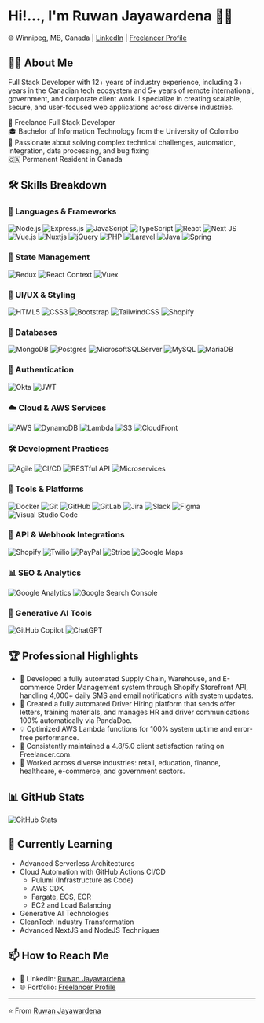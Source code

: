 # Hi!..., I'm Ruwan Jayawardena 👋🏼

🌐 Winnipeg, MB, Canada |
[LinkedIn](https://www.linkedin.com/in/ruwanjayawardena) | [Freelancer Profile](https://www.freelancer.com/u/ruwanjayawardena)

## 👨‍💻 About Me
Full Stack Developer with 12+ years of industry experience, including 3+ years in the Canadian tech ecosystem and 5+ years of remote international, government, and corporate client work. I specialize in creating scalable, secure, and user-focused web applications across diverse industries.

🚀 Freelance Full Stack Developer<br>
🎓 Bachelor of Information Technology from the University of Colombo<br>
💼 Passionate about solving complex technical challenges, automation, integration, data processing, and bug fixing<br>
🇨🇦 Permanent Resident in Canada

## 🛠️ Skills Breakdown

### 📝 Languages & Frameworks
![Node.js](https://img.shields.io/badge/node.js-6DA55F?style=for-the-badge&logo=node.js&logoColor=white)
![Express.js](https://img.shields.io/badge/express.js-%23404d59.svg?style=for-the-badge&logo=express&logoColor=%2361DAFB)
![JavaScript](https://img.shields.io/badge/javascript-%23323330.svg?style=for-the-badge&logo=javascript&logoColor=%23F7DF1E)
![TypeScript](https://img.shields.io/badge/typescript-%23007ACC.svg?style=for-the-badge&logo=typescript&logoColor=white)
![React](https://img.shields.io/badge/react-%2320232a.svg?style=for-the-badge&logo=react&logoColor=%2361DAFB)
![Next JS](https://img.shields.io/badge/Next-black?style=for-the-badge&logo=next.js&logoColor=white)
![Vue.js](https://img.shields.io/badge/vue.js-%2335495e.svg?style=for-the-badge&logo=vuedotjs&logoColor=%234FC08D)
![Nuxtjs](https://img.shields.io/badge/Nuxt-002E3B?style=for-the-badge&logo=nuxtdotjs&logoColor=#00DC82)
![jQuery](https://img.shields.io/badge/jquery-%230769AD.svg?style=for-the-badge&logo=jquery&logoColor=white)
![PHP](https://img.shields.io/badge/php-%23777BB4.svg?style=for-the-badge&logo=php&logoColor=white)
![Laravel](https://img.shields.io/badge/laravel-%23FF2D20.svg?style=for-the-badge&logo=laravel&logoColor=white)
![Java](https://img.shields.io/badge/java-%23ED8B00.svg?style=for-the-badge&logo=openjdk&logoColor=white)
![Spring](https://img.shields.io/badge/spring-%236DB33F.svg?style=for-the-badge&logo=spring&logoColor=white)

### 🔄 State Management
![Redux](https://img.shields.io/badge/redux-%23593d88.svg?style=for-the-badge&logo=redux&logoColor=white)
![React Context](https://img.shields.io/badge/React%20Context-61DAFB?style=for-the-badge&logo=react&logoColor=black)
![Vuex](https://img.shields.io/badge/Vuex-4FC08D?style=for-the-badge&logo=vuedotjs&logoColor=white)

### 🎨 UI/UX & Styling
![HTML5](https://img.shields.io/badge/html5-%23E34F26.svg?style=for-the-badge&logo=html5&logoColor=white)
![CSS3](https://img.shields.io/badge/css3-%231572B6.svg?style=for-the-badge&logo=css3&logoColor=white)
![Bootstrap](https://img.shields.io/badge/bootstrap-%23563D7C.svg?style=for-the-badge&logo=bootstrap&logoColor=white)
![TailwindCSS](https://img.shields.io/badge/tailwindcss-%2338B2AC.svg?style=for-the-badge&logo=tailwind-css&logoColor=white)
![Shopify](https://img.shields.io/badge/shopify-7AB55C?style=for-the-badge&logo=shopify&logoColor=white)

### 💾 Databases
![MongoDB](https://img.shields.io/badge/MongoDB-%234ea94b.svg?style=for-the-badge&logo=mongodb&logoColor=white)
![Postgres](https://img.shields.io/badge/postgres-%23316192.svg?style=for-the-badge&logo=postgresql&logoColor=white)
![MicrosoftSQLServer](https://img.shields.io/badge/Microsoft%20SQL%20Server-CC2927?style=for-the-badge&logo=microsoft%20sql%20server&logoColor=white)
![MySQL](https://img.shields.io/badge/mysql-4479A1.svg?style=for-the-badge&logo=mysql&logoColor=white)
![MariaDB](https://img.shields.io/badge/MariaDB-003545?style=for-the-badge&logo=mariadb&logoColor=white)

### 🔐 Authentication
![Okta](https://img.shields.io/badge/Okta-007DC1?style=for-the-badge&logo=okta&logoColor=white)
![JWT](https://img.shields.io/badge/JWT-black?style=for-the-badge&logo=json-web-tokens)

### ☁️ Cloud & AWS Services
![AWS](https://img.shields.io/badge/AWS-%23FF9900.svg?style=for-the-badge&logo=amazon-aws&logoColor=white)
![DynamoDB](https://img.shields.io/badge/Amazon%20DynamoDB-4053D6?style=for-the-badge&logo=Amazon%20DynamoDB&logoColor=white)
![Lambda](https://img.shields.io/badge/AWS%20Lambda-FF9900?style=for-the-badge&logo=amazon-aws&logoColor=white)
![S3](https://img.shields.io/badge/Amazon%20S3-569A31?style=for-the-badge&logo=amazon-s3&logoColor=white)
![CloudFront](https://img.shields.io/badge/Amazon%20CloudFront-232F3E?style=for-the-badge&logo=amazon-aws&logoColor=white)

### 🛠️ Development Practices
![Agile](https://img.shields.io/badge/Agile-007ACC?style=for-the-badge&logo=jira&logoColor=white)
![CI/CD](https://img.shields.io/badge/CI/CD-000000?style=for-the-badge&logo=github-actions&logoColor=white)
![RESTful API](https://img.shields.io/badge/RESTful%20API-009688?style=for-the-badge&logo=api&logoColor=white)
![Microservices](https://img.shields.io/badge/Microservices-FF6F61?style=for-the-badge&logo=docker&logoColor=white)

### 🧰 Tools & Platforms
![Docker](https://img.shields.io/badge/docker-%230db7ed.svg?style=for-the-badge&logo=docker&logoColor=white)
![Git](https://img.shields.io/badge/git-%23F05033.svg?style=for-the-badge&logo=git&logoColor=white)
![GitHub](https://img.shields.io/badge/github-%23121011.svg?style=for-the-badge&logo=github&logoColor=white)
![GitLab](https://img.shields.io/badge/gitlab-%23181717.svg?style=for-the-badge&logo=gitlab&logoColor=white)
![Jira](https://img.shields.io/badge/jira-%230A0FFF.svg?style=for-the-badge&logo=jira&logoColor=white)
![Slack](https://img.shields.io/badge/Slack-4A154B?style=for-the-badge&logo=slack&logoColor=white)
![Figma](https://img.shields.io/badge/figma-%23F24E1E.svg?style=for-the-badge&logo=figma&logoColor=white)
![Visual Studio Code](https://img.shields.io/badge/Visual%20Studio%20Code-0078d7.svg?style=for-the-badge&logo=visual-studio-code&logoColor=white)

### 🔗 API & Webhook Integrations
![Shopify](https://img.shields.io/badge/shopify-7AB55C?style=for-the-badge&logo=shopify&logoColor=white)
![Twilio](https://img.shields.io/badge/Twilio-F22F46?style=for-the-badge&logo=Twilio&logoColor=white)
![PayPal](https://img.shields.io/badge/PayPal-00457C?style=for-the-badge&logo=paypal&logoColor=white)
![Stripe](https://img.shields.io/badge/Stripe-626CD9?style=for-the-badge&logo=Stripe&logoColor=white)
![Google Maps](https://img.shields.io/badge/Google%20Maps-4285F4?style=for-the-badge&logo=google-maps&logoColor=white)

### 📊 SEO & Analytics
![Google Analytics](https://img.shields.io/badge/google%20analytics-E37400?style=for-the-badge&logo=google%20analytics&logoColor=white)
![Google Search Console](https://img.shields.io/badge/Google%20Search%20Console-458CF5?style=for-the-badge&logo=google&logoColor=white)

### 🤖 Generative AI Tools
![GitHub Copilot](https://img.shields.io/badge/GitHub%20Copilot-000000?style=for-the-badge&logo=github&logoColor=white)
![ChatGPT](https://img.shields.io/badge/ChatGPT-74aa9c?style=for-the-badge&logo=openai&logoColor=white)

## 🏆 Professional Highlights

- 🚀 Developed a fully automated Supply Chain, Warehouse, and E-commerce Order Management system through Shopify Storefront API, handling 4,000+ daily SMS and email notifications with system updates.
- 🚀 Created a fully automated Driver Hiring platform that sends offer letters, training materials, and manages HR and driver communications 100% automatically via PandaDoc.
- 💡 Optimized AWS Lambda functions for 100% system uptime and error-free performance.
- 🤝 Consistently maintained a 4.8/5.0 client satisfaction rating on Freelancer.com.
- 🏢 Worked across diverse industries: retail, education, finance, healthcare, e-commerce, and government sectors.

## 📊 GitHub Stats

![GitHub Stats](https://github-readme-stats.vercel.app/api?username=ruwanjayawardena&show_icons=true&theme=radical)

## 🌱 Currently Learning

- Advanced Serverless Architectures
- Cloud Automation with GitHub Actions CI/CD
  - Pulumi (Infrastructure as Code)
  - AWS CDK
  - Fargate, ECS, ECR
  - EC2 and Load Balancing
- Generative AI Technologies
- CleanTech Industry Transformation
- Advanced NextJS and NodeJS Techniques

## 📫 How to Reach Me

- 💼 LinkedIn: [Ruwan Jayawardena](https://www.linkedin.com/in/ruwanjayawardena)
- 🌐 Portfolio: [Freelancer Profile](https://www.freelancer.com/u/ruwanjayawardena)

---

⭐️ From [Ruwan Jayawardena](https://github.com/ruwanjayawardena)
